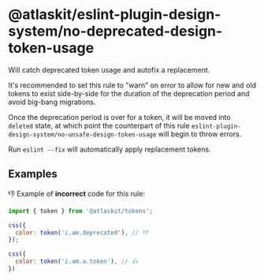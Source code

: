 # @atlaskit/eslint-plugin-design-system/no-deprecated-design-token-usage

Will catch deprecated token usage and autofix a replacement.

It's recommended to set this rule to "warn" on error to allow for new and old tokens to exist side-by-side for the duration of the deprecation period and avoid big-bang migrations.

Once the deprecation period is over for a token, it will be moved into `deleted` state, at which point the counterpart of this rule `eslint-plugin-design-system/no-unsafe-design-token-usage` will begin to throw errors.

Run `eslint --fix` will automatically apply replacement tokens.

## Examples

👎 Example of **incorrect** code for this rule:

```js
import { token } from '@atlaskit/tokens';

css({
  color: token('i.am.deprecated'), // 👎
});
```

```js
css({
  color: token('i.am.a.token'), // 👍
})
```
